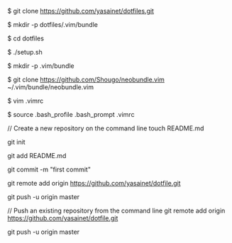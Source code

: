$ git clone https://github.com/yasainet/dotfiles.git

$ mkdir -p dotfiles/.vim/bundle

$ cd dotfiles

$ ./setup.sh

$ mkdir -p .vim/bundle

$ git clone https://github.com/Shougo/neobundle.vim ~/.vim/bundle/neobundle.vim

$ vim .vimrc

$ source .bash_profile .bash_prompt .vimrc

// Create a new repository on the command line
touch README.md

git init

git add README.md

git commit -m "first commit"

git remote add origin https://github.com/yasainet/dotfile.git

git push -u origin master

// Push an existing repository from the command line
git remote add origin https://github.com/yasainet/dotfile.git

git push -u origin master
